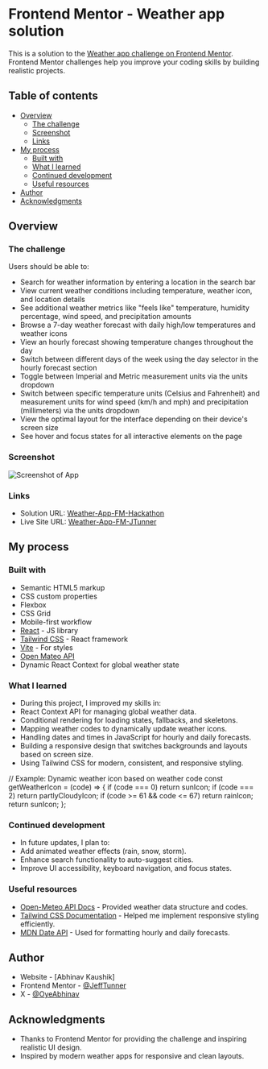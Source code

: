 # Frontend Mentor - Weather app solution

This is a solution to the [Weather app challenge on Frontend Mentor](https://www.frontendmentor.io/challenges/weather-app-K1FhddVm49). Frontend Mentor challenges help you improve your coding skills by building realistic projects. 

## Table of contents

- [Overview](#overview)
  - [The challenge](#the-challenge)
  - [Screenshot](#screenshot)
  - [Links](#links)
- [My process](#my-process)
  - [Built with](#built-with)
  - [What I learned](#what-i-learned)
  - [Continued development](#continued-development)
  - [Useful resources](#useful-resources)
- [Author](#author)
- [Acknowledgments](#acknowledgments)


## Overview

### The challenge

Users should be able to:

- Search for weather information by entering a location in the search bar
- View current weather conditions including temperature, weather icon, and location details
- See additional weather metrics like "feels like" temperature, humidity percentage, wind speed, and precipitation amounts
- Browse a 7-day weather forecast with daily high/low temperatures and weather icons
- View an hourly forecast showing temperature changes throughout the day
- Switch between different days of the week using the day selector in the hourly forecast section
- Toggle between Imperial and Metric measurement units via the units dropdown 
- Switch between specific temperature units (Celsius and Fahrenheit) and measurement units for wind speed (km/h and mph) and precipitation (millimeters) via the units dropdown
- View the optimal layout for the interface depending on their device's screen size
- See hover and focus states for all interactive elements on the page

### Screenshot

![Screenshot of App](./main.png)

### Links

- Solution URL: [Weather-App-FM-Hackathon](https://github.com/JeffTunner/Weather-App-FM-Hackathon)
- Live Site URL: [Weather-App-FM-JTunner](https://weather-app-fm-jtunner.netlify.app/)

## My process

### Built with

- Semantic HTML5 markup
- CSS custom properties
- Flexbox
- CSS Grid
- Mobile-first workflow
- [React](https://reactjs.org/) - JS library
- [Tailwind CSS](https://tailwindcss.com/) - React framework
- [Vite](https://vite.dev/) - For styles
- [Open Mateo API](https://open-meteo.com/)
- Dynamic React Context for global weather state


### What I learned

- During this project, I improved my skills in:
- React Context API for managing global weather data.
- Conditional rendering for loading states, fallbacks, and skeletons.
- Mapping weather codes to dynamically update weather icons.
- Handling dates and times in JavaScript for hourly and daily forecasts.
- Building a responsive design that switches backgrounds and layouts based on screen size.
- Using Tailwind CSS for modern, consistent, and responsive styling.

// Example: Dynamic weather icon based on weather code
const getWeatherIcon = (code) => {
  if (code === 0) return sunIcon;
  if (code === 2) return partlyCloudyIcon;
  if (code >= 61 && code <= 67) return rainIcon;
  return sunIcon;
};


### Continued development

- In future updates, I plan to:
- Add animated weather effects (rain, snow, storm).
- Enhance search functionality to auto-suggest cities.
- Improve UI accessibility, keyboard navigation, and focus states.


### Useful resources

- [Open-Meteo API Docs](https://open-meteo.com) - Provided weather data structure and codes.
- [Tailwind CSS Documentation](https://tailwindcss.com/docs/installation/using-vite) - Helped me implement responsive styling efficiently.
- [MDN Date API](https://developer.mozilla.org/en-US/docs/Web/JavaScript/Reference/Global_Objects/Date) - Used for formatting hourly and daily forecasts.

## Author

- Website - [Abhinav Kaushik]
- Frontend Mentor - [@JeffTunner](https://www.frontendmentor.io/profile/JeffTunner)
- X - [@OyeAbhinav](https://x.com/OyeAbhinav)


## Acknowledgments

- Thanks to Frontend Mentor for providing the challenge and inspiring realistic UI design.
- Inspired by modern weather apps for responsive and clean layouts.

